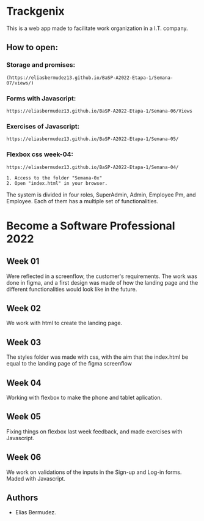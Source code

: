 # Trackgenix
This is a web app made to facilitate work organization in a I.T. company.

## How to open:
### Storage and promises:
```
(https://eliasbermudez13.github.io/BaSP-A2022-Etapa-1/Semana-07/views/)
```
### Forms with Javascript:
```
https://eliasbermudez13.github.io/BaSP-A2022-Etapa-1/Semana-06/Views
```
### Exercises of Javascript:
```
https://eliasbermudez13.github.io/BaSP-A2022-Etapa-1/Semana-05/
```
### Flexbox css week-04:
```
https://eliasbermudez13.github.io/BaSP-A2022-Etapa-1/Semana-04/
```
```
1. Access to the folder "Semana-0x"
2. Open "index.html" in your browser.
```
The system is divided in four roles, SuperAdmin, Admin, Employee Pm, and Employee.
Each of them has a multiple set of functionalities.
# Become a Software Professional 2022

## Week 01
Were reflected in a screenflow, the customer's requirements.
The work was done in figma, and a first design was made of how the landing page and the different functionalities would look like in the future.
## Week 02
We work with html to create the landing page.
## Week 03
The styles folder was made with css, with the aim that the index.html be equal to the landing page of the figma screenflow
## Week 04
Working with flexbox to make the phone and tablet aplication.
## Week 05
Fixing things on flexbox last week feedback, and made exercises with Javascript.
## Week 06
We work on validations of the inputs in the Sign-up and Log-in forms. Maded with Javascript.
## Authors
- Elias Bermudez.